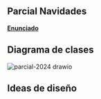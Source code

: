 ## Parcial Navidades
[**Enunciado**](https://docs.google.com/document/d/1hswq2ZZCRL-SWZNavJ3oW93JwBYxcBUfBbgTsgipPvY/edit?tab=t.0#heading=h.ntq02oajeche)

## Diagrama de clases

![parcial-2024 drawio](https://github.com/martinmdl/unsam-algoritmos2-sobredosisdetv/assets/78437578/91faf8a2-f85f-4378-8ea9-17eb18931c51)

## Ideas de diseño
